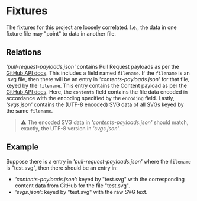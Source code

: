 # Fixtures

The fixtures for this project are loosely correlated. I.e., the data in one
fixture file may "point" to data in another file.

## Relations

_'pull-request-payloads.json'_ contains Pull Request payloads as per the [GitHub
API docs]. This includes a field named `filename`. If the `filename` is an .svg
file, then there will be an entry in _'contents-payloads.json'_ for that file,
keyed by the `filename`. This entry contains the Content payload as per the
[GitHub API docs]. Here, the `contents` field contains the file data encoded in
accordance with the encoding specified by the `encoding` field. Lastly,
_'svgs.json'_ contains the (UTF-8 encoded) SVG data of all SVGs keyed by the
same `filename`.

> :warning: The encoded SVG data in _'contents-payloads.json'_ should match,
> exactly, the UTF-8 version in _'svgs.json'_.

## Example

Suppose there is a entry in _'pull-request-payloads.json'_ where the `filename`
is "test.svg", then there should be an entry in:

- _'contents-payloads.json'_: keyed by "test.svg" with the corresponding
  content data from GitHub for the file "test.svg".
- _'svgs.json'_: keyed by "test.svg" with the raw SVG text.


[GitHub API docs]: https://developer.github.com/v3/
